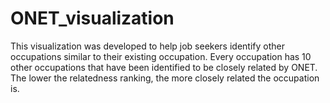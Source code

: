 # ONET_visualization
This visualization was developed to help job seekers identify other occupations similar to their existing occupation.
Every occupation has 10 other occupations that have been identified to be closely related by ONET. The lower the relatedness ranking, the more closely
related the occupation is.
